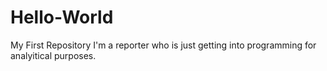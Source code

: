 # Hello-World
My First Repository
I'm a reporter who is just getting into programming for analyitical purposes. 

